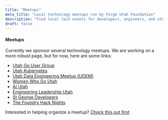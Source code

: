 ```yaml
---
title: "Meetups"
meta_title: "Local technology meetups run by Forge Utah Foundation"
description: "Find local tech events for developers, engineers, and other technologists"
draft: false
---
```


#### Meetups

Currently we sponsor several technology meetups. We are working on a more robust page, but for now, here are some links:

* [Utah Go User Group](https://www.meetup.com/utahgophers/)
* [Utah Kubernetes](https://www.meetup.com/Utah-Kubernetes-Meetup/)
* [Utah Data Engineering Meetup (UDEM)](https://www.meetup.com/utah-data-engineering-meetup/)
* [Women Who Go Utah](https://www.meetup.com/Women-Who-Go-Utah/)
* [AI Utah](https://www.meetup.com/machine-learning-utah/)
* [Engineering Leadership Utah](https://lu.ma/engineering-leadership-utah)
* [St George Developers](https://www.meetup.com/saint-george-web-developers-meetup/)
* [The Foundry Hack Nights](https://www.meetup.com/the-foundry-by-forge-utah/)

Interested in helping organize a meetup? [Check this out first](https://docs.google.com/document/d/1X4akcd0oyUsRT5ALqTNkFPrl1-Q4Uy0kjz76MOYndRY/edit?usp=sharing)

